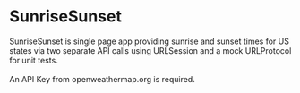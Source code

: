 # SunriseSunset

SunriseSunset is single page app providing sunrise and sunset times for US states via two separate API calls using URLSession and a mock URLProtocol for unit tests.
<br>
<br>
An API Key from openweathermap.org is required.
